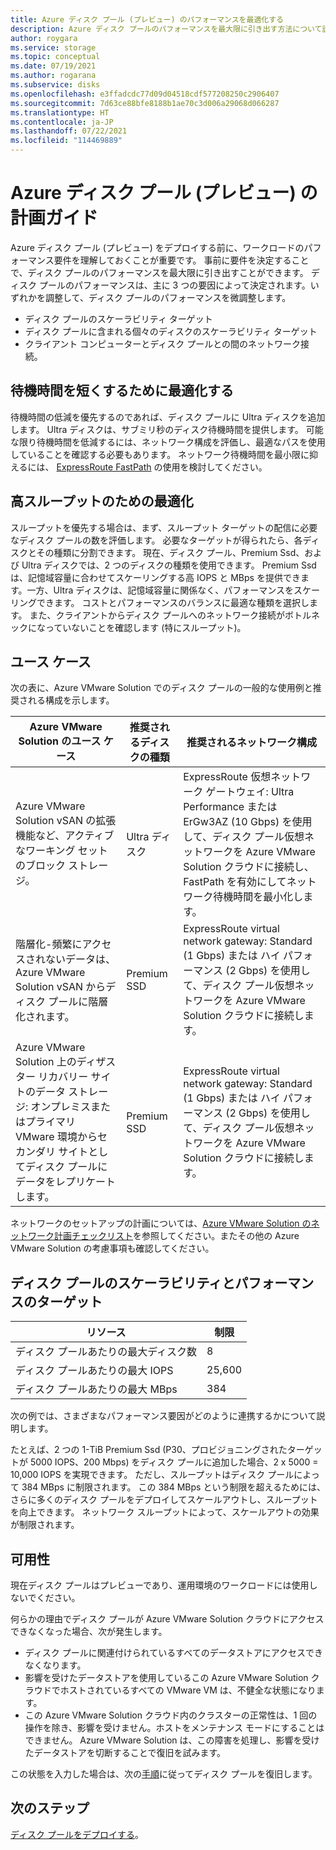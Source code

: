```yaml
---
title: Azure ディスク プール (プレビュー) のパフォーマンスを最適化する
description: Azure ディスク プールのパフォーマンスを最大限に引き出す方法について説明します。
author: roygara
ms.service: storage
ms.topic: conceptual
ms.date: 07/19/2021
ms.author: rogarana
ms.subservice: disks
ms.openlocfilehash: e3ffadcdc77d09d04518cdf577208250c2906407
ms.sourcegitcommit: 7d63ce88bfe8188b1ae70c3d006a29068d066287
ms.translationtype: HT
ms.contentlocale: ja-JP
ms.lasthandoff: 07/22/2021
ms.locfileid: "114469889"
---
```

# <a name="azure-disk-pools-preview-planning-guide"></a>Azure ディスク プール (プレビュー) の計画ガイド

Azure ディスク プール (プレビュー) をデプロイする前に、ワークロードのパフォーマンス要件を理解しておくことが重要です。 事前に要件を決定することで、ディスク プールのパフォーマンスを最大限に引き出すことができます。 ディスク プールのパフォーマンスは、主に 3 つの要因によって決定されます。いずれかを調整して、ディスク プールのパフォーマンスを微調整します。

- ディスク プールのスケーラビリティ ターゲット
- ディスク プールに含まれる個々のディスクのスケーラビリティ ターゲット
- クライアント コンピューターとディスク プールとの間のネットワーク接続。

## <a name="optimize-for-low-latency"></a>待機時間を短くするために最適化する

待機時間の低減を優先するのであれば、ディスク プールに Ultra ディスクを追加します。 Ultra ディスクは、サブミリ秒のディスク待機時間を提供します。 可能な限り待機時間を低減するには、ネットワーク構成を評価し、最適なパスを使用していることを確認する必要もあります。 ネットワーク待機時間を最小限に抑えるには、 [ExpressRoute FastPath](../expressroute/about-fastpath.md) の使用を検討してください。

## <a name="optimize-for-high-throughput"></a>高スループットのための最適化

スループットを優先する場合は、まず、スループット ターゲットの配信に必要なディスク プールの数を評価します。 必要なターゲットが得られたら、各ディスクとその種類に分割できます。 現在、ディスク プール、Premium Ssd、および Ultra ディスクでは、2 つのディスクの種類を使用できます。 Premium Ssd は、記憶域容量に合わせてスケーリングする高 IOPS と MBps を提供できます。一方、Ultra ディスクは、記憶域容量に関係なく、パフォーマンスをスケーリングできます。 コストとパフォーマンスのバランスに最適な種類を選択します。 また、クライアントからディスク プールへのネットワーク接続がボトルネックになっていないことを確認します (特にスループット)。


## <a name="use-cases"></a>ユース ケース

次の表に、Azure VMware Solution でのディスク プールの一般的な使用例と推奨される構成を示します。


|Azure VMware Solution のユース ケース  |推奨されるディスクの種類  |推奨されるネットワーク構成  |
|---------|---------|---------|
|Azure VMware Solution vSAN の拡張機能など、アクティブなワーキング セットのブロック ストレージ。     |Ultra ディスク         |ExpressRoute 仮想ネットワーク ゲートウェイ: Ultra Performance または ErGw3AZ (10 Gbps) を使用して、ディスク プール仮想ネットワークを Azure VMware Solution クラウドに接続し、FastPath を有効にしてネットワーク待機時間を最小化します。         |
|階層化-頻繁にアクセスされないデータは、Azure VMware Solution vSAN からディスク プールに階層化されます。     |Premium SSD         |ExpressRoute virtual network gateway: Standard (1 Gbps) または ハイ パフォーマンス (2 Gbps) を使用して、ディスク プール仮想ネットワークを Azure VMware Solution クラウドに接続します。         |
|Azure VMware Solution 上のディザスター リカバリー サイトのデータ ストレージ: オンプレミスまたはプライマリ VMware 環境からセカンダリ サイトとしてディスク プールにデータをレプリケートします。     |Premium SSD         |ExpressRoute virtual network gateway: Standard (1 Gbps) または ハイ パフォーマンス (2 Gbps) を使用して、ディスク プール仮想ネットワークを Azure VMware Solution クラウドに接続します。         |

ネットワークのセットアップの計画については、[Azure VMware Solution のネットワーク計画チェックリスト](../azure-vmware/tutorial-network-checklist.md)を参照してください。またその他の Azure VMware Solution の考慮事項も確認してください。

## <a name="disk-pool-scalability-and-performance-targets"></a>ディスク プールのスケーラビリティとパフォーマンスのターゲット

|リソース  |制限  |
|---------|---------|
|ディスク プールあたりの最大ディスク数|8|
|ディスク プールあたりの最大 IOPS|25,600|
|ディスク プールあたりの最大 MBps|384|

次の例では、さまざまなパフォーマンス要因がどのように連携するかについて説明します。

たとえば、2 つの 1-TiB Premium Ssd (P30、プロビジョニングされたターゲットが 5000 IOPS、200 Mbps) をディスク プールに追加した場合、2 x 5000 = 10,000 IOPS を実現できます。 ただし、スループットはディスク プールによって 384 MBps に制限されます。 この 384 MBps という制限を超えるためには、さらに多くのディスク プールをデプロイしてスケールアウトし、スループットを向上できます。 ネットワーク スループットによって、スケールアウトの効果が制限されます。

## <a name="availability"></a>可用性

現在ディスク プールはプレビューであり、運用環境のワークロードには使用しないでください。

何らかの理由でディスク プールが Azure VMware Solution クラウドにアクセスできなくなった場合、次が発生します。

- ディスク プールに関連付けられているすべてのデータストアにアクセスできなくなります。
- 影響を受けたデータストアを使用しているこの Azure VMware Solution クラウドでホストされているすべての VMware VM は、不健全な状態になります。
- この Azure VMware Solution クラウド内のクラスターの正常性は、1 回の操作を除き、影響を受けません。ホストをメンテナンス モードにすることはできません。 Azure VMware Solution は、この障害を処理し、影響を受けたデータストアを切断することで復旧を試みます。

この状態を入力した場合は、次の[手順](disks-pools-troubleshoot.md#recover-a-disk-pool-or-an-iscsi-target)に従ってディスク プールを復旧します。

## <a name="next-steps"></a>次のステップ

[ディスク プールをデプロイする](disks-pools-deploy.md)。
